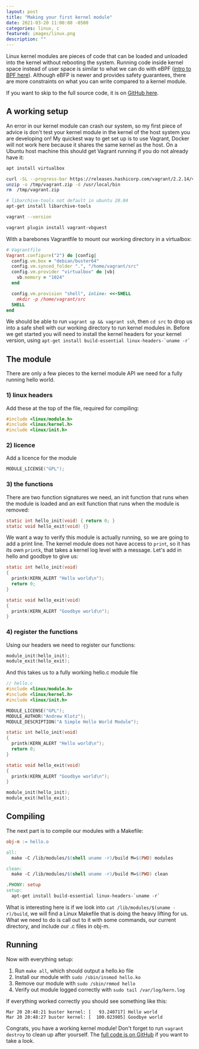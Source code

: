 ```yaml
---
layout: post
title: "Making your first kernel module"
date: 2021-03-20 11:00:00 -0500
categories: linux, c
featured: images/linux.png
description: ""
---
```



Linux kernel modules are pieces of code that can be loaded and unloaded into the kernel without rebooting the system. Running code inside kernel space instead of user space is similar to what we can do with eBPF ([intro to BPF here][BPF]). Although eBFP is newer and provides safety guarantees, there are more constraints on what you can write compared to a kernel module.

If you want to skip to the full source code, it is on [GitHub here][code].

## A working setup

An error in our kernel module can crash our system, so my first piece of advice is don't test your kernel module in the kernel of the host system you are developing on! My quickest way to get set up is to use Vagrant, Docker will not work here because it shares the same kernel as the host. On a Ubuntu host machine this should get Vagrant running if you do not already have it:

```bash
apt install virtualbox

curl -SL --progress-bar https://releases.hashicorp.com/vagrant/2.2.14/vagrant_2.2.14_linux_amd64.zip --output /tmp/vagrant.zip
unzip -o /tmp/vagrant.zip -d /usr/local/bin
rm  /tmp/vagrant.zip

# libarchive-tools not default in ubuntu 20.04
apt-get install libarchive-tools

vagrant --version

vagrant plugin install vagrant-vbguest
```

With a barebones Vagrantfile to mount our working directory in a virtualbox:

```ruby
# Vagrantfile
Vagrant.configure("2") do |config|
  config.vm.box = "debian/buster64"
  config.vm.synced_folder ".", "/home/vagrant/src"
  config.vm.provider "virtualbox" do |vb|
    vb.memory = "1024"
  end

  config.vm.provision "shell", inline: <<-SHELL
    mkdir -p /home/vagrant/src
  SHELL
end
```

We should be able to run `vagrant up && vagrant ssh`, then `cd src` to drop us into a safe shell with our working directory to run kernel modules in. Before we get started you will need to install the kernel headers for your kernel version, using `` apt-get install build-essential linux-headers-`uname -r` ``

## The module

There are only a few pieces to the kernel module API we need for a fully running hello world.

### 1) linux headers
Add these at the top of the file, required for compiling:
```c
#include <linux/module.h>
#include <linux/kernel.h>
#include <linux/init.h>
```

### 2) licence
Add a licence for the module
```c
MODULE_LICENSE("GPL");
```
### 3) the functions

There are two function signatures we need, an init function that runs when the module is loaded and an exit function that runs when the module is removed:
```c
static int hello_init(void) { return 0; }
static void hello_exit(void) {}
```

We want a way to verify this module is actually running, so we are going to add a print line. The kernel module does not have access to `print`, so it has its own `printk`, that takes a kernel log level with a message. Let's add in hello and goodbye to give us:

```c
static int hello_init(void)
{
  printk(KERN_ALERT "Hello world\n");
  return 0;
}

static void hello_exit(void)
{
  printk(KERN_ALERT "Goodbye world\n");
}
```

### 4) register the functions

Using our headers we need to register our functions:
```c
module_init(hello_init);
module_exit(hello_exit);
```
And this takes us to a fully working hello.c module file

```c
// hello.c
#include <linux/module.h>
#include <linux/kernel.h>
#include <linux/init.h>

MODULE_LICENSE("GPL");
MODULE_AUTHOR("Andrew Klotz");
MODULE_DESCRIPTION("A Simple Hello World Module");

static int hello_init(void)
{
  printk(KERN_ALERT "Hello world\n");
  return 0;
}

static void hello_exit(void)
{
  printk(KERN_ALERT "Goodbye world\n");
}

module_init(hello_init);
module_exit(hello_exit);
```

## Compiling

The next part is to compile our modules with a Makefile:

```Makefile
obj-m := hello.o

all:
  make -C /lib/modules/$(shell uname -r)/build M=$(PWD) modules

clean:
  make -C /lib/modules/$(shell uname -r)/build M=$(PWD) clean

.PHONY: setup
setup:
  apt-get install build-essential linux-headers-`uname -r`
```

What is interesting here is if we look into `cat /lib/modules/$(uname -r)/build`, we will find a Linux Makefile that is doing the heavy lifting for us. What we need to do is call out to it with some commands, our current directory, and include our .c files in obj-m.

## Running

Now with everything setup:
1. Run `make all`, which should output a hello.ko file
1. Install our module with `sudo /sbin/insmod hello.ko`
1. Remove our module with `sudo /sbin/rmmod hello`
1. Verify out module logged correctly with `sudo tail /var/log/kern.log`

If everything worked correctly you should see something like this:

```
Mar 20 20:48:21 buster kernel: [   93.240717] Hello world
Mar 20 20:48:27 buster kernel: [  100.023905] Goodbye world
```

Congrats, you have a working kernel module! Don't forget to run `vagrant destroy` to clean up after yourself. The [full code is on GitHub][code] if you want to take a look.


[BPF]: https://klotzandrew.com/blog/bpf-intro-syscall-counting
[code]: https://github.com/KlotzAndrew/kernel-modules
